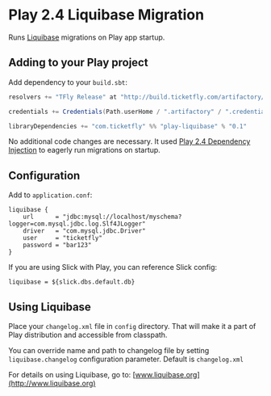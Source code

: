 # Play 2.4 Liquibase Migration

Runs [Liquibase](http://www.liquibase.org) migrations on Play app startup.


## Adding to your Play project

Add dependency to your `build.sbt`:

```scala
resolvers += "TFly Release" at "http://build.ticketfly.com/artifactory/libs-release"

credentials += Credentials(Path.userHome / ".artifactory" / ".credentials")

libraryDependencies += "com.ticketfly" %% "play-liquibase" % "0.1"
```

No additional code changes are necessary. It used [Play 2.4 Dependency Injection](https://www.playframework.com/documentation/latest/ScalaDependencyInjection)
to eagerly run migrations on startup.

## Configuration

Add to `application.conf`:

```
liquibase {
    url      = "jdbc:mysql://localhost/myschema?logger=com.mysql.jdbc.log.Slf4JLogger"
    driver   = "com.mysql.jdbc.Driver"
    user     = "ticketfly"
    password = "bar123"
}

```

If you are using Slick with Play, you can reference Slick config:

```
liquibase = ${slick.dbs.default.db}
```


## Using Liquibase

Place your `changelog.xml` file in `config` directory. That will make it a part of Play distribution and accessible from classpath.

You can override name and path to changelog file by setting `liquibase.changelog` configuration parameter. Default is `changelog.xml`

For details on using Liquibase, go to: [www.liquibase.org](http://www.liquibase.org)
